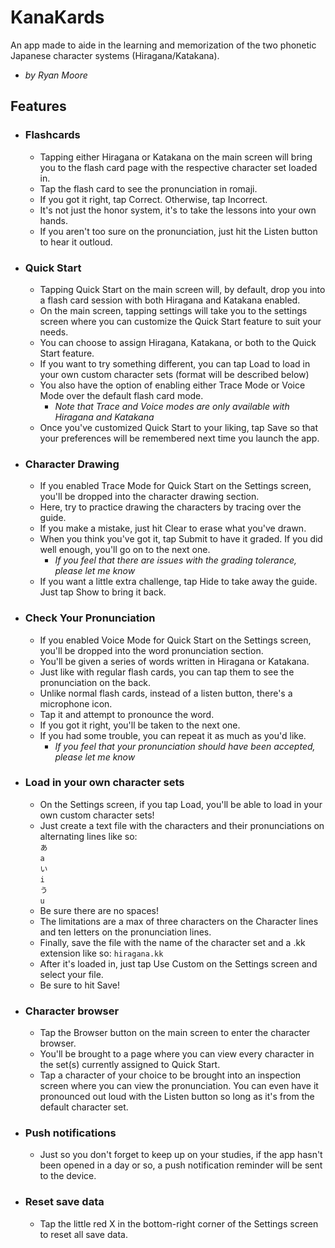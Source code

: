 # KanaKards
An app made to aide in the learning and memorization of the two phonetic Japanese character systems (Hiragana/Katakana).
- *by Ryan Moore*
## Features
- ### Flashcards
  - Tapping either Hiragana or Katakana on the main screen will bring you to the flash card page with the respective character set loaded in.
  - Tap the flash card to see the pronunciation in romaji.
  - If you got it right, tap Correct. Otherwise, tap Incorrect.
  - It's not just the honor system, it's to take the lessons into your own hands.
  - If you aren't too sure on the pronunciation, just hit the Listen button to hear it outloud.
- ### Quick Start
  - Tapping Quick Start on the main screen will, by default, drop you into a flash card session with both Hiragana and Katakana enabled.
  - On the main screen, tapping settings will take you to the settings screen where you can customize the Quick Start feature to suit your needs.
  - You can choose to assign Hiragana, Katakana, or both to the Quick Start feature.
  - If you want to try something different, you can tap Load to load in your own custom character sets (format will be described below)
  - You also have the option of enabling either Trace Mode or Voice Mode over the default flash card mode.
    - *Note that Trace and Voice modes are only available with Hiragana and Katakana*
  - Once you've customized Quick Start to your liking, tap Save so that your preferences will be remembered next time you launch the app.
- ### Character Drawing
  - If you enabled Trace Mode for Quick Start on the Settings screen, you'll be dropped into the character drawing section.
  - Here, try to practice drawing the characters by tracing over the guide.
  - If you make a mistake, just hit Clear to erase what you've drawn.
  - When you think you've got it, tap Submit to have it graded. If you did well enough, you'll go on to the next one.
     - *If you feel that there are issues with the grading tolerance, please let me know*
  - If you want a little extra challenge, tap Hide to take away the guide. Just tap Show to bring it back.
- ### Check Your Pronunciation
  - If you enabled Voice Mode for Quick Start on the Settings screen, you'll be dropped into the word pronunciation section.
  - You'll be given a series of words written in Hiragana or Katakana.
  - Just like with regular flash cards, you can tap them to see the pronunciation on the back.
  - Unlike normal flash cards, instead of a listen button, there's a microphone icon.
  - Tap it and attempt to pronounce the word.
  - If you got it right, you'll be taken to the next one.
  - If you had some trouble, you can repeat it as much as you'd like.
     - *If you feel that your pronunciation should have been accepted, please let me know*
- ### Load in your own character sets
  - On the Settings screen, if you tap Load, you'll be able to load in your own custom character sets!
  - Just create a text file with the characters and their pronunciations on alternating lines like so:     
`あ`     
`a`     
`い`     
`i`     
`う`     
`u`     
  - Be sure there are no spaces!
  - The limitations are a max of three characters on the Character lines and ten letters on the pronunciation lines.
  - Finally, save the file with the name of the character set and a .kk extension like so:
`hiragana.kk`
  - After it's loaded in, just tap Use Custom on the Settings screen and select your file.
  - Be sure to hit Save!
- ### Character browser
  - Tap the Browser button on the main screen to enter the character browser.
  - You'll be brought to a page where you can view every character in the set(s) currently assigned to Quick Start.
  - Tap a character of your choice to be brought into an inspection screen where you can view the pronunciation. You can even have it pronounced out loud with the Listen button so long as it's from the default character set.
- ### Push notifications
  - Just so you don't forget to keep up on your studies, if the app hasn't been opened in a day or so, a push notification reminder will be sent to the device.
- ### Reset save data
  - Tap the little red X in the bottom-right corner of the Settings screen to reset all save data.
